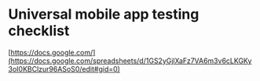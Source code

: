 # Universal mobile app testing checklist

[https://docs.google.com/](https://docs.google.com/spreadsheets/d/1GS2yGjlXaFz7VA6m3v6cLKGKy3oI0KBClzur96ASoS0/edit#gid=0)
